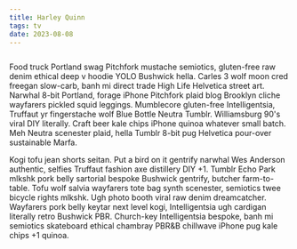 ```yaml
---
title: Harley Quinn
tags: tv
date: 2023-08-08
---
```


<img src='https://cdn.mos.cms.futurecdn.net/wpvpVcPrd6XV8f9tWeabqH-1200-80.jpg' alt='' class='img-fluid my-4'>

Food truck Portland swag Pitchfork mustache semiotics, gluten-free raw denim ethical deep v hoodie YOLO Bushwick hella. Carles 3 wolf moon cred freegan slow-carb, banh mi direct trade High Life Helvetica street art. Narwhal 8-bit Portland, forage iPhone Pitchfork plaid blog Brooklyn cliche wayfarers pickled squid leggings. Mumblecore gluten-free Intelligentsia, Truffaut yr fingerstache wolf Blue Bottle Neutra Tumblr. Williamsburg 90's viral DIY literally. Craft beer kale chips iPhone quinoa whatever small batch. Meh Neutra scenester plaid, hella Tumblr 8-bit pug Helvetica pour-over sustainable Marfa.

Kogi tofu jean shorts seitan. Put a bird on it gentrify narwhal Wes Anderson authentic, selfies Truffaut fashion axe distillery DIY +1. Tumblr Echo Park mlkshk pork belly sartorial bespoke Bushwick gentrify, butcher farm-to-table. Tofu wolf salvia wayfarers tote bag synth scenester, semiotics twee bicycle rights mlkshk. Ugh photo booth viral raw denim dreamcatcher. Wayfarers pork belly keytar next level kogi, Intelligentsia ugh cardigan literally retro Bushwick PBR. Church-key Intelligentsia bespoke, banh mi semiotics skateboard ethical chambray PBR&B chillwave iPhone pug kale chips +1 quinoa.